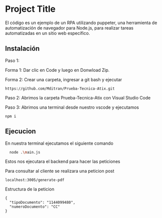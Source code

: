 # Project Title

El código es un ejemplo de un RPA utilizando puppeter, una herramienta de automatización de navegador para Node.js, para realizar tareas automatizadas en un sitio web específico.




## Instalación

Paso 1:

Forma 1: Dar clic en Code y luego en Donwload Zip.

Forma 2: Crear una carpeta, ingresar a git bash y ejecutar

```
https://github.com/Mditran/Prueba-Tecnica-Atix.git
```

Paso 2: Abrimos la carpeta Prueba-Tecnica-Atix con Visual Studio Code

Paso 3: Abrimos una terminal desde nuestro vscode y ejecutamos
```
npm i
```

## Ejecucion

En nuestra terminal ejecutamos el siguiente comando

```bash
  node .\main.js
```

Estos nos ejecutara el backend para hacer las peticiones

Para consultar al cliente se realizara una peticion post

```code
localhost:3005/generate-pdf
```

Estructura de la peticion

```code
{
  "tipoDocumento": "1144099480",
  "numeroDocumento": "CC"
}
```


